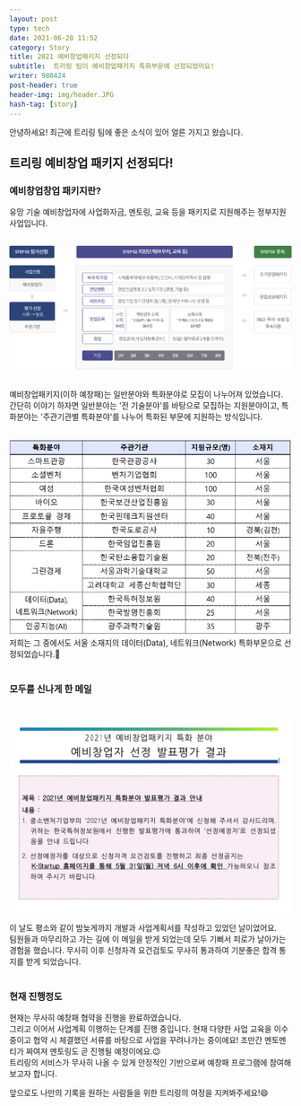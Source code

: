 ```yaml
---
layout: post
type: tech
date: 2021-06-28 11:52
category: Story
title: 2021 예비창업패키지 선정되다
subtitle:  트리링 팀이 예비창업패키지 특화부문에 선정되었어요!
writer: 980424
post-header: true
header-img: img/header.JPG
hash-tag: [story]
---
```


안녕하세요! 최근에 트리링 팀에 좋은 소식이 있어 얼른 가지고 왔습니다.



## 트리링 예비창업 패키지 선정되다!

### 예비창업창업 패키지란?

유망 기술 예비창업자에 사업화자금, 멘토링, 교육 등을 패키지로 지원해주는 정부지원사업입니다.


<br><img src="img/사업절차.jpg" style="zoom: 70%; display: center;"><br><br>

예비창업패키지(이하 예창패)는 일반분야와 특화분야로 모집이 나누어져 있었습니다.<br>
간단히 이야기 하자면 일반분야는 '전 기술분야'를 바탕으로 모집하는 지원분야이고, 특화분야는 '주관기관별 특화분야'를 나누어 특화된 부문에 지원하는 방식입니다. 

<br><img src="img/주관기관.png" style="zoom: 70%; display: center;"><br>
저희는 그 중에서도 서울 소재지의 데이터(Data), 네트워크(Network) 특화부문으로 선정되었습니다.🎉<br><br>



### 모두를 신나게 한 메일
<br><img src="img/합격사진.jpg" style="zoom:50%; display: center;">

이 날도 평소와 같이 밤늦게까지 개발과 사업계획서를 작성하고 있었던 날이었어요.<br>
팀원들과 마무리하고 가는 길에 이 메일을 받게 되었는데 모두 기뻐서 피로가 날아가는 경험을 했습니다. 
무사히 이후 신청자격 요건검토도 무사히 통과하여 기분좋은 합격 통지를 받게 되었습니다.<br><br>



### 현재 진행정도

현재는 무사히 예창패 협약을 진행을 완료하였습니다.<br>
그리고 이어서 사업계획 이행하는 단계를 진행 중입니다. 현재 다양한 사업 교육을 이수 중이고 협약 시 체결했던 서류를 바탕으로 사업을 꾸려나가는 중이에요!
조만간 멘토멘티가 짜여져 멘토링도 곧 진행될 예정이에요.😉<br>
트리링의 서비스가 무사히 나올 수 있게 안정적인 기반으로써 예창패 프로그램에 참여해보고자 합니다.

앞으로도 나만의 기록을 원하는 사람들을 위한 트리링의 여정을 지켜봐주세요!😄




